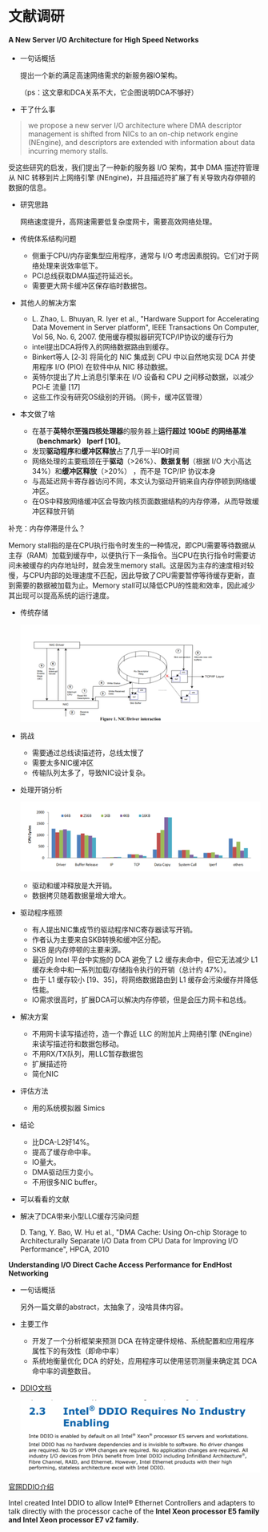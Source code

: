 # 文献调研



#### **A New Server I/O Architecture for High Speed Networks**

- 一句话概括

  提出一个新的满足高速网络需求的新服务器IO架构。

  （ps：这文章和DCA关系不大，它企图说明DCA不够好）

- 干了什么事

> we propose a new server I/O architecture where DMA descriptor management is shifted from NICs to an on-chip network engine (NEngine), and descriptors are extended with information about data incurring memory stalls. 

受这些研究的启发，我们提出了一种新的服务器 I/O 架构，其中 DMA 描述符管理从 NIC 转移到片上网络引擎 (NEngine)，并且描述符扩展了有关导致内存停顿的数据的信息。

- 研究思路

  网络速度提升，高网速需要低复杂度网卡，需要高效网络处理。

- 传统体系结构问题
  -   侧重于CPU/内存密集型应用程序，通常与 I/O 考虑因素脱钩。它们对于网络处理来说效率低下。
  -   PCI总线获取DMA描述符延迟长。
  - 需要更大网卡缓冲区保存临时数据包。
- 其他人的解决方案
  - L. Zhao, L. Bhuyan, R. Iyer et al., "Hardware Support for Accelerating Data Movement in Server platform", IEEE Transactions On Computer, Vol 56, No. 6, 2007. 使用缓存模拟器研究TCP/IP协议的缓存行为
  - intel提出DCA将传入的网络数据路由到缓存。
  - Binkert等人 [2‑3] 将简化的 NIC 集成到 CPU 中以自然地实现 DCA 并使用程序 I/O (PIO) 在软件中从 NIC 移动数据。
  - 英特尔提出了片上消息引擎来在 I/O 设备和 CPU 之间移动数据，以减少 PCI‑E 流量 [17]
  - 这些工作没有研究OS级别的开销。（网卡，缓冲区管理）
- 本文做了啥
  - 在基于**英特尔至强四核处理器**的服务器上**运行超过 10GbE 的网络基准（benchmark） Iperf [10]**。
  - 发现**驱动程序**和**缓冲区释放**占了几乎一半IO时间
  - 网络处理的主要瓶颈在于**驱动**（>26%）、**数据复制**（根据 I/O 大小高达 34%）和**缓冲区释放**（>20%） ，而不是 TCP/IP 协议本身
  - 与高延迟网卡寄存器访问不同，本文认为驱动开销来自内存停顿到网络缓冲区。
  - 在OS中释放网络缓冲区会导致内核页面数据结构的内存停滞，从而导致缓冲区释放开销

补充：内存停滞是什么？

Memory stall指的是在CPU执行指令时发生的一种情况，即CPU需要等待数据从主存（RAM）加载到缓存中，以便执行下一条指令。当CPU在执行指令时需要访问未被缓存的内存地址时，就会发生memory stall。这是因为主存的速度相对较慢，与CPU内部的处理速度不匹配，因此导致了CPU需要暂停等待缓存更新，直到需要的数据被加载为止。Memory stall可以降低CPU的性能和效率，因此减少其出现可以提高系统的运行速度。

- 传统存储

  ![传统](../image/传统.png)

- 挑战

  - 需要通过总线读描述符，总线太慢了
  - 需要太多NIC缓冲区
  - 传输队列太多了，导致NIC设计复杂。

- 处理开销分析

  ![开销](../image/开销.png)

  - 驱动和缓冲释放是大开销。
  - 数据拷贝随着数据量增大增大。

- 驱动程序瓶颈

  - 有人提出NIC集成节约驱动程序NIC寄存器读写开销。
  - 作者认为主要来自SKB转换和缓冲区分配。
  -  SKB 是内存停顿的主要来源。
  - 最近的 Intel 平台中实施的 DCA 避免了 L2 缓存未命中，但它无法减少 L1 缓存未命中和一系列加载/存储指令执行的开销（总计约 47%）。
  - 由于 L1 缓存较小 [19、35]，将网络数据路由到 L1 缓存会污染缓存并降低性能。
  - IO需求很高时，扩展DCA可以解决内存停顿，但是会压力网卡和总线。

- 解决方案

  - 不用网卡读写描述符，造一个靠近 LLC 的附加片上网络引擎 (NEngine）来读写描述符和数据包移动。
  - 不用RX/TX队列，用LLC暂存数据包
  - 扩展描述符
  - 简化NIC

- 评估方法

  - 用的系统模拟器 Simics

- 结论

  - 比DCA-L2好14%。
  - 提高了缓存命中率。
  - IO量大。
  - DMA驱动压力变小。
  - 不用很多NIC buffer。

-  可以看看的文献

  - 解决了DCA带来小型LLC缓存污染问题

    D. Tang, Y. Bao, W. Hu et al., "DMA Cache: Using On-chip Storage to Architecturally Separate I/O Data from CPU Data for Improving I/O Performance", HPCA, 2010

    

**Understanding I/O Direct Cache Access Performance for EndHost Networking**

- 一句话概括

  另外一篇文章的abstract，太抽象了，没啥具体内容。

- 主要工作

  - 开发了⼀个分析框架来预测 DCA 在特定硬件规格、系统配置和应用程序属性下的有效性（即命中率）
  - 系统地衡量优化 DCA 的好处，应用程序可以使用惩罚测量来确定其 DCA 命中率的调整数目。

- [DDIO文档](https://web.archive.org/web/20210225132434/https://www.intel.com/content/dam/www/public/us/en/documents/technology-briefs/data-direct-i-o-technology-brief.pdf)

  ![DDIO](../image/DDIO.png)

[官网DDIO介绍](https://www.intel.com/content/www/us/en/io/data-direct-i-o-technology.html#:~:text=Intel%20DDIO%20makes%20the%20processor,latency%2C%20and%20reduced%20power%20consumption)

Intel created Intel DDIO to allow Intel® Ethernet Controllers and adapters to talk directly with the processor cache of the **Intel Xeon processor E5 family and Intel Xeon processor E7 v2 family.**